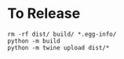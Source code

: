 # To Release

```
rm -rf dist/ build/ *.egg-info/
python -m build
python -m twine upload dist/*
```
